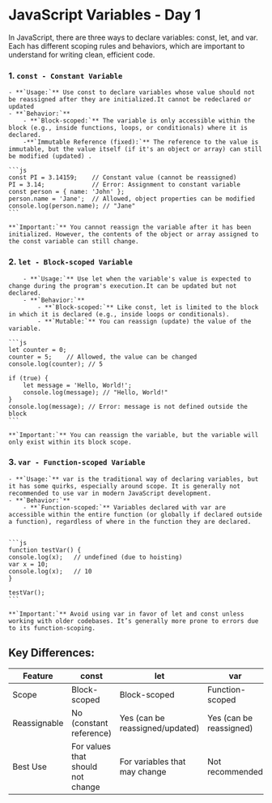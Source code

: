 # JavaScript Variables - Day 1

In JavaScript, there are three ways to declare variables: const, let, and var. Each has different scoping rules and behaviors, which are important to understand for writing clean, efficient code.

### 1. **`const - Constant Variable`**
    - **`Usage:`** Use const to declare variables whose value should not be reassigned after they are initialized.It cannot be redeclared or updated
    - **`Behavior:`**
        - **`Block-scoped:`** The variable is only accessible within the block (e.g., inside functions, loops, or conditionals) where it is declared.
        -**`Immutable Reference (fixed):`** The reference to the value is immutable, but the value itself (if it's an object or array) can still be modified (updated) .
    
    ```js
    const PI = 3.14159;    // Constant value (cannot be reassigned)
    PI = 3.14;             // Error: Assignment to constant variable
    const person = { name: 'John' };
    person.name = 'Jane';  // Allowed, object properties can be modified
    console.log(person.name); // "Jane"
    ```

    **`Important:`** You cannot reassign the variable after it has been initialized. However, the contents of the object or array assigned to the const variable can still change.

### 2. **`let - Block-scoped Variable`**
        - **`Usage:`** Use let when the variable's value is expected to change during the program's execution.It can be updated but not declared.
        - **`Behavior:`**
            - **`Block-scoped:`** Like const, let is limited to the block in which it is declared (e.g., inside loops or conditionals).
            - **`Mutable:`** You can reassign (update) the value of the variable.

    ```js  
    let counter = 0;
    counter = 5;    // Allowed, the value can be changed
    console.log(counter); // 5

    if (true) {
        let message = 'Hello, World!';
        console.log(message); // "Hello, World!"
    }
    console.log(message); // Error: message is not defined outside the block
    ```

    **`Important:`** You can reassign the variable, but the variable will only exist within its block scope.

### 3. **`var - Function-scoped Variable`**
    - **`Usage:`** var is the traditional way of declaring variables, but it has some quirks, especially around scope. It is generally not recommended to use var in modern JavaScript development.
    - **`Behavior:`**
        - **`Function-scoped:`** Variables declared with var are accessible within the entire function (or globally if declared outside a function), regardless of where in the function they are declared.
    
    
    ```js 
    function testVar() {
    console.log(x);   // undefined (due to hoisting)
    var x = 10;
    console.log(x);   // 10
    }

    testVar();
    ```

    **`Important:`** Avoid using var in favor of let and const unless working with older codebases. It’s generally more prone to errors due to its function-scoping.


## Key Differences:


|   Feature |      const    |            let        |             var |
|   ----------------|-------------|-----------------------|------------------|
|   Scope    |    Block-scoped      | Block-scoped  | Function-scoped |
|   Reassignable| No (constant reference)       | Yes (can be reassigned/updated)|Yes (can be reassigned)|
| Best Use     | For values that should not change        | For variables that may change          |	Not recommended




